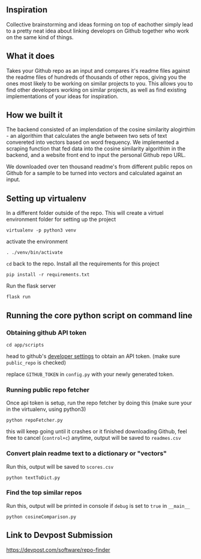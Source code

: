 ## Inspiration
Collective brainstorming and ideas forming on top of eachother simply lead to a pretty neat idea about linking developrs on Github together who work on the same kind of things.

## What it does
Takes your Github repo as an input and compares it's readme files against the readme files of hundreds of thousands of other repos, giving you the ones most likely to be working on similar projects to you. This allows you to find other developers working on similar projects, as well as find existing implementations of your ideas for inspiration.

## How we built it
The backend consisted of an implendation of the cosine similarity alogirthim - an algorithim that calculates the angle between two sets of text convereted into vectors based on word frequency. We implemented a scraping function that fed data into the cosine similarity algorithim in the backend, and a website front end to input the personal Github repo URL.

We downloaded over ten thousand readme's from different public repos on Github for a sample to be turned into vectors and calculated against an input.

## Setting up virtualenv

In a different folder outside of the repo. This will create a virtuel environment folder for setting up the project

`virtualenv -p python3 venv`

activate the environment

`. ./venv/bin/activate`

`cd` back to the repo. Install all the requirements for this project

`pip install -r requirements.txt`

Run the flask server

`flask run`


## Running the core python script on command line
### Obtaining github API token
`cd app/scripts`

head to github's [developer settings](https://github.com/settings/tokens) to obtain an API token. (make sure `public_repo` is checked)

replace `GITHUB_TOKEN` in `config.py` with your newly generated token.

### Running public repo fetcher
Once api token is setup, run the repo fetcher by doing this (make sure your in the virtualenv, using python3)

`python repoFetcher.py`

this will keep going until it crashes or it finished downloading Github, feel free to cancel (`control+c`) anytime, output will be saved to `readmes.csv`

### Convert plain readme text to a dictionary or "vectors"
Run this, output will be saved to `scores.csv`

`python textToDict.py`

### Find the top similar repos
Run this, output will be printed in console if `debug` is set to `true` in `__main__`

`python cosineComparison.py`

## Link to Devpost Submission
https://devpost.com/software/repo-finder
